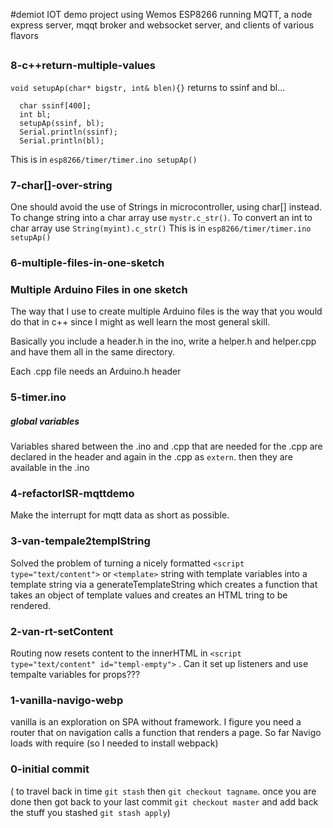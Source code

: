 #demiot
IOT demo project using Wemos ESP8266 running MQTT, a node express server, mqqt broker and websocket server, and clients of various flavors


##
### 8-c++return-multiple-values
`void setupAp(char* bigstr, int& blen){}` returns to ssinf and bl...

      char ssinf[400];
      int bl;
      setupAp(ssinf, bl);
      Serial.println(ssinf);
      Serial.println(bl);

This is in `esp8266/timer/timer.ino setupAp()`
### 7-char[]-over-string
One should avoid the use of Strings in microcontroller, using char[] instead. To change string into a char array use `mystr.c_str()`. To convert an int to char array use `String(myint).c_str()` This is in `esp8266/timer/timer.ino setupAp()`
### 6-multiple-files-in-one-sketch
### Multiple Arduino Files in one sketch
The way that I use to create multiple Arduino files is the way that you would do that in c++ since I might as well learn the most general skill.

Basically you include a header.h in the ino, write a helper.h and helper.cpp and have them all in the same directory.

Each .cpp file needs an Arduino.h header

### 5-timer.ino

##### global variables
Variables shared between the .ino and .cpp that are needed for the .cpp are declared in the header and again in the .cpp as `extern`. then they are available in the .ino


### 4-refactorISR-mqttdemo
Make the interrupt for mqtt data as short as possible.

### 3-van-tempale2templString
Solved the problem of turning a nicely formatted  `<script type="text/content">` or `<template>` string with template variables into a template string via a generateTemplateString which creates a function that takes an object of template values and creates an HTML tring to be rendered.
### 2-van-rt-setContent
Routing now resets content to the innerHTML in `<script type="text/content" id="templ-empty">` . Can it set up listeners and use tempalte variables for props???
### 1-vanilla-navigo-webp
vanilla is an exploration on SPA without framework. I figure you need a router that on navigation calls a function that renders a page. So far Navigo loads with require (so I needed to install webpack)
### 0-initial commit
( to travel back in time `git stash` then `git checkout tagname`. once you are done then got back to your last commit `git checkout master` and add back the stuff you stashed `git stash apply`)